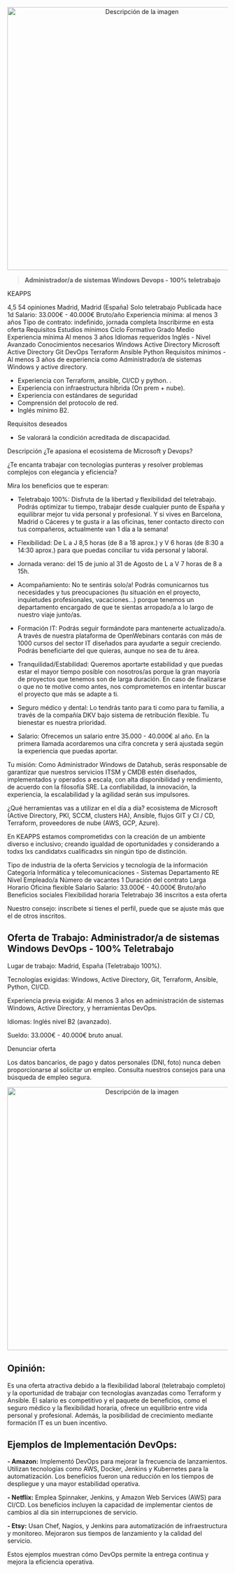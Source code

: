 
<p align="center">
  <img src="https://raw.githubusercontent.com/carmocace/DevOps/refs/heads/main/Imagenes/devops%20fases.png" alt="Descripción de la imagen" width="600"/>
</p>



> **Administrador/a de sistemas Windows Devops - 100% teletrabajo**
> 
 KEAPPS

4,5
54 opiniones
Madrid, Madrid (España)
Solo teletrabajo
Publicada hace 1d
Salario: 33.000€ - 40.000€ Bruto/año
Experiencia mínima: al menos 3 años
Tipo de contrato: indefinido, jornada completa
Inscribirme en esta oferta
Requisitos
Estudios mínimos
Ciclo Formativo Grado Medio
Experiencia mínima
Al menos 3 años
Idiomas requeridos
Inglés - Nivel Avanzado
Conocimientos necesarios
Windows
Active Directory
Microsoft Active Directory
Git
DevOps
Terraform
Ansible
Python
Requisitos mínimos
-Al menos 3 años de experiencia como Administrador/a de sistemas Windows y active directory.
- Experiencia con Terraform, ansible, CI/CD y python. .
- Experiencia con infraestructura híbrida (On prem + nube).
- Experiencia con estándares de seguridad
- Comprensión del protocolo de red.
- Inglés mínimo B2.

Requisitos deseados
- Se valorará la condición acreditada de discapacidad.

Descripción
¿Te apasiona el ecosistema de Microsoft y Devops?

¿Te encanta trabajar con tecnologías punteras y resolver problemas complejos con elegancia y eficiencia?

Mira los beneficios que te esperan:

+ Teletrabajo 100%: Disfruta de la libertad y flexibilidad del teletrabajo. Podrás optimizar tu tiempo, trabajar desde cualquier punto de España y equilibrar mejor tu vida personal y profesional. Y si vives en Barcelona, Madrid o Cáceres y te gusta ir a las oficinas, tener contacto directo con tus compañeros, actualmente van 1 día a la semana!

+ Flexibilidad: De L a J 8,5 horas (de 8 a 18 aprox.) y V 6 horas (de 8:30 a 14:30 aprox.) para que puedas conciliar tu vida personal y laboral.

+ Jornada verano: del 15 de junio al 31 de Agosto de L a V 7 horas de 8 a 15h.

+ Acompañamiento: No te sentirás solo/a! Podrás comunicarnos tus necesidades y tus preocupaciones (tu situación en el proyecto, inquietudes profesionales, vacaciones...) porque tenemos un departamento encargado de que te sientas arropado/a a lo largo de nuestro viaje junto/as.

+ Formación IT: Podrás seguir formándote para mantenerte actualizado/a. A través de nuestra plataforma de OpenWebinars contarás con más de 1000 cursos del sector IT diseñados para ayudarte a seguir creciendo. Podrás beneficiarte del que quieras, aunque no sea de tu área.

+ Tranquilidad/Estabilidad: Queremos aportarte estabilidad y que puedas estar el mayor tiempo posible con nosotros/as porque la gran mayoría de proyectos que tenemos son de larga duración. En caso de finalizarse o que no te motive como antes, nos comprometemos en intentar buscar el proyecto que más se adapte a ti.

+ Seguro médico y dental: Lo tendrás tanto para ti como para tu familia, a través de la compañía DKV bajo sistema de retribución flexible. Tu bienestar es nuestra prioridad.

+ Salario: Ofrecemos un salario entre 35.000 - 40.000€ al año. En la primera llamada acordaremos una cifra concreta y será ajustada según la experiencia que puedas aportar.

Tu misión:
Como Administrador Windows de Datahub, serás responsable de garantizar que nuestros servicios ITSM y CMDB estén diseñados, implementados y operados a escala, con alta disponibilidad y rendimiento, de acuerdo con la filosofía SRE. La confiabilidad, la innovación, la experiencia, la escalabilidad y la agilidad serán sus impulsores.

¿Qué herramientas vas a utilizar en el día a día?
ecosistema de Microsoft (Active Directory, PKI, SCCM, clusters HA), Ansible, flujos GIT y CI / CD, Terraform, proveedores de nube (AWS, GCP, Azure).

En KEAPPS estamos comprometidxs con la creación de un ambiente diverso e inclusivo; creando igualdad de oportunidades y considerando a todxs lxs candidatxs cualificadxs sin ningún tipo de distinción.

Tipo de industria de la oferta
Servicios y tecnología de la información
Categoría
Informática y telecomunicaciones - Sistemas
Departamento
RE
Nivel
Empleado/a
Número de vacantes
1
Duración del contrato
Larga
Horario
Oficina flexible
Salario
Salario: 33.000€ - 40.000€ Bruto/año
Beneficios sociales
Flexibilidad horaria
Teletrabajo
36 inscritos a esta oferta

Nuestro consejo: inscríbete si tienes el perfil, puede que se ajuste más que el de otros inscritos.

## Oferta de Trabajo: Administrador/a de sistemas Windows DevOps - 100% Teletrabajo

Lugar de trabajo: Madrid, España (Teletrabajo 100%).

Tecnologías exigidas: Windows, Active Directory, Git, Terraform, Ansible, Python, CI/CD.

Experiencia previa exigida: Al menos 3 años en administración de sistemas Windows, Active Directory, y herramientas DevOps.

Idiomas: Inglés nivel B2 (avanzado).

Sueldo: 33.000€ - 40.000€ bruto anual.

Denunciar oferta

Los datos bancarios, de pago y datos personales (DNI, foto) nunca deben proporcionarse al solicitar un empleo. Consulta nuestros consejos para una búsqueda de empleo segura.


<p align="center">
  <img src="https://raw.githubusercontent.com/carmocace/DevOps/refs/heads/main/Imagenes/devops%20fases.png" alt="Descripción de la imagen" width="600"/>
</p>


## Opinión:
Es una oferta atractiva debido a la flexibilidad laboral (teletrabajo completo) y la oportunidad de trabajar con tecnologías avanzadas como Terraform y Ansible. El salario es competitivo y el paquete de beneficios, como el seguro médico y la flexibilidad horaria, ofrece un equilibrio entre vida personal y profesional. Además, la posibilidad de crecimiento mediante formación IT es un buen incentivo.

## Ejemplos de Implementación DevOps:

**- Amazon:** Implementó DevOps para mejorar la frecuencia de lanzamientos. Utilizan tecnologías como AWS, Docker, Jenkins y Kubernetes para la automatización. Los beneficios fueron una reducción en los tiempos de despliegue y una mayor estabilidad operativa.

**- Netflix:** Emplea Spinnaker, Jenkins, y Amazon Web Services (AWS) para CI/CD. Los beneficios incluyen la capacidad de implementar cientos de cambios al día sin interrupciones de servicio.

**- Etsy:** Usan Chef, Nagios, y Jenkins para automatización de infraestructura y monitoreo. Mejoraron sus tiempos de lanzamiento y la calidad del servicio.

Estos ejemplos muestran cómo DevOps permite la entrega continua y mejora la eficiencia operativa.
